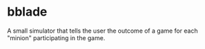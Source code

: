 # bblade
A small simulator that tells the user the outcome of a game for each "minion" participating in the game. 
